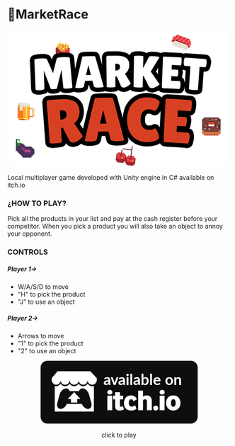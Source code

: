 # 🏁MarketRace
<p align="center">
  <img src="https://github.com/serNAVARRO7/MarketRace/blob/master/banner.png">
</p>
Local multiplayer game developed with Unity engine in C# available on itch.io

<h3>¿HOW TO PLAY?</h3>
Pick all the products in your list and pay at the cash register before your competitor. When you pick a product you will also take an object to annoy your opponent.

<h3>CONTROLS</h3>

<h5>Player 1-></h5>
<ul>
  <li>W/A/S/D to move</li>
  <li>"H" to pick the product</li>
  <li>"J" to use an object</li>
</ul>

<h5>Player 2-></h5>

<ul>
  <li>Arrows to move</li>
  <li>"1" to pick the product</li>
  <li>"2" to use an object</li>
</ul>

<p align="center">
<a title="link" href="https://invasivegames.itch.io/marketrace"><img src="https://github.com/serNAVARRO7/MarketRace/blob/master/available.png" alt="link" /></a>
  
<p align="center"> click to play </p>
</p>
